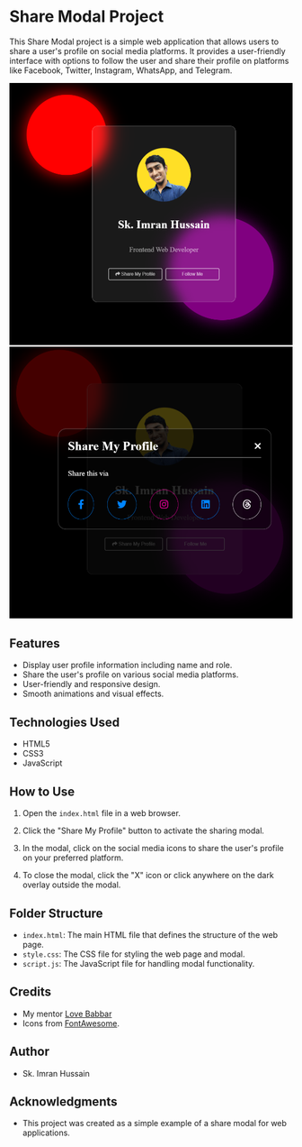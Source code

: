 # Share Modal Project

This Share Modal project is a simple web application that allows users to share a user's profile on social media platforms. It provides a user-friendly interface with options to follow the user and share their profile on platforms like Facebook, Twitter, Instagram, WhatsApp, and Telegram.

![Share Modal Screenshot](images/screenshot_1.png)
![Share Modal Screenshot](images/screenshot_2.png)

## Features

- Display user profile information including name and role.
- Share the user's profile on various social media platforms.
- User-friendly and responsive design.
- Smooth animations and visual effects.

## Technologies Used

- HTML5
- CSS3
- JavaScript

## How to Use

1. Open the `index.html` file in a web browser.

2. Click the "Share My Profile" button to activate the sharing modal.

3. In the modal, click on the social media icons to share the user's profile on your preferred platform.

4. To close the modal, click the "X" icon or click anywhere on the dark overlay outside the modal.

## Folder Structure

- `index.html`: The main HTML file that defines the structure of the web page.
- `style.css`: The CSS file for styling the web page and modal.
- `script.js`: The JavaScript file for handling modal functionality.

## Credits

- My mentor [Love Babbar](https://github.com/loveBabbar)
- Icons from [FontAwesome](https://fontawesome.com/).

## Author

- Sk. Imran Hussain

## Acknowledgments

- This project was created as a simple example of a share modal for web applications.

